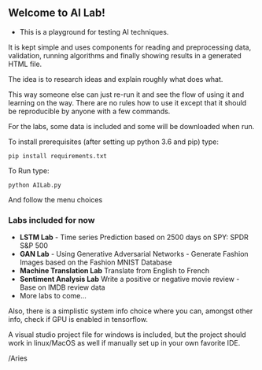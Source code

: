 ## Welcome to AI Lab! ##
+ This is a playground for testing AI techniques.

It is kept simple and uses components for reading and preprocessing data, 
validation, running algorithms and finally showing results in a generated HTML file.

The idea is to research ideas and explain roughly what does what. 

This way someone else can just re-run it and see the flow of using it and learning on the way.
There are no rules how to use it except that it should be reproducible by anyone with a few commands. 

For the labs, some data is included and some will be downloaded when run. 


To install prerequisites (after setting up python 3.6 and pip) type:

```
pip install requirements.txt
```

To Run type:

```
python AILab.py
```

And follow the menu choices


### Labs included for now ###

* **LSTM Lab** - Time series Prediction based on 2500 days on SPY: SPDR S&P 500
* **GAN Lab** - Using Generative Adversarial Networks - Generate Fashion Images based on the Fashion MNIST Database
* **Machine Translation Lab** Translate from English to French
* **Sentiment Analysis Lab** Write a positive or negative movie review - Base on IMDB review data
* More labs to come...


Also, there is a simplistic system info choice where you can, amongst other info, check if GPU is enabled in tensorflow.

A visual studio project file for windows is included, but the project should work in linux/MacOS as well if manually set up in your own favorite IDE.


/Aries